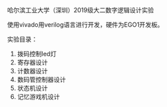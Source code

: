哈尔滨工业大学（深圳）2019级大二数字逻辑设计实验

使用vivado用verilog语言进行开发，硬件为EGO1开发板。

实验目录：

1. 拨码控制led灯
2. 寄存器设计
3. 计数器设计
4. 数码管控制器设计
5. 状态机设计
6. 记忆游戏机设计